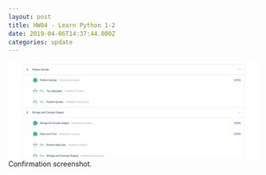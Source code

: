 ```yaml
---
layout: post
title: HW04 - Learn Python 1-2
date: 2019-04-06T14:37:44.000Z
categories: update
---
```

<img src="/images/fulls/07.jpg" class="fit image">
Confirmation screenshot.
